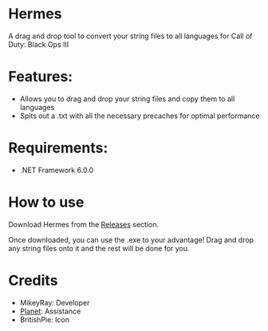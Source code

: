 # Hermes
A drag and drop tool to convert your string files to all languages for Call of Duty: Black Ops III

# Features: 
- Allows you to drag and drop your string files and copy them to all languages
- Spits out a .txt with all the necessary precaches for optimal performance

# Requirements:
- .NET Framework 6.0.0

# How to use
Download Hermes from the [Releases](https://github.com/MikeyRay/Hermes/releases) section.

Once downloaded, you can use the .exe to your advantage! Drag and drop any string files onto it and the rest will be done for you.

# Credits
- MikeyRay: Developer
- [Planet](https://github.com/RealPlanet/): Assistance
- BritishPie: Icon

